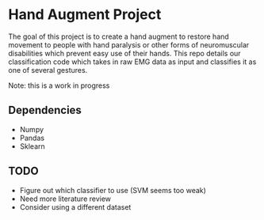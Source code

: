 # Hand Augment Project

The goal of this project is to create a hand augment to restore hand movement to people with hand paralysis or other forms of neuromuscular disabilities which prevent easy use of their hands. This repo details our classification code which takes in raw EMG data as input and classifies it as one of several gestures. 

Note: this is a work in progress

## Dependencies

- Numpy
- Pandas
- Sklearn

## TODO

- Figure out which classifier to use (SVM seems too weak)
- Need more literature review 
- Consider using a different dataset

